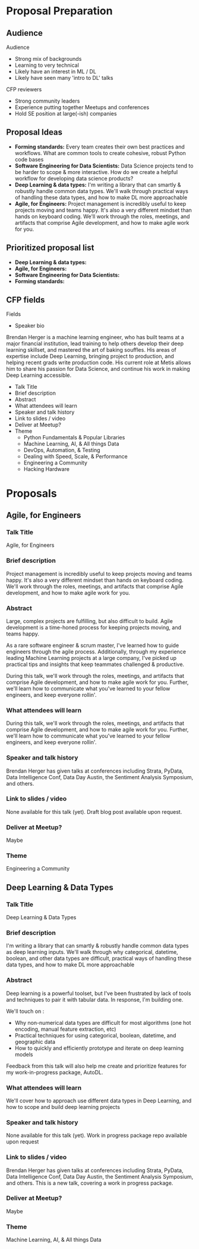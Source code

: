 # Proposal Preparation

## Audience

Audience

 - Strong mix of backgrounds
 - Learning to very technical
 - Likely have an interest in ML / DL
 - Likely have seen many 'intro to DL' talks

CFP reviewers

 - Strong community leaders
 - Experience putting together Meetups and conferences
 - Hold SE position at large(-ish) companies


## Proposal Ideas

 - **Forming standards:** Every team creates their own best practices and workflows. What are common tools to create cohesive, robust Python code bases
 - **Software Engineering for Data Scientists:** Data Science projects tend to be harder to scope & more interactive. How do we create a helpful workflow for developing data science products?
 - **Deep Learning & data types:** I'm writing a library that can smartly & robustly handle common data types. We'll walk through practical ways of handling these data types, and how to make DL more approachable
 - **Agile, for Engineers:** Project management is incredibly useful to keep projects moving and teams happy. It's also a very different mindset than hands on keyboard coding. We'll work through the roles, meetings, and artifacts that comprise Agile development, and how to make agile work for you.

## Prioritized proposal list

 - **Deep Learning & data types:**
 - **Agile, for Engineers:**
 - **Software Engineering for Data Scientists:**
 - **Forming standards:**

## CFP fields

Fields
 - Speaker bio

Brendan Herger is a machine learning engineer, who has built teams at a major financial institution, lead training to help others develop their deep learning skillset, and mastered the art of baking souffles. His areas of expertise include Deep Learning, bringing project to production, and helping recent grads write production code. His current role at Metis allows him to share his passion for Data Science, and continue his work in making Deep Learning accessible. 


 - Talk Title
 - Brief description
 - Abstract
 - What attendees will learn
 - Speaker and talk history
 - Link to slides / video
 - Deliver at Meetup?
 - Theme
   - Python Fundamentals & Popular Libraries
   - Machine Learning, AI, & All things Data
   - DevOps, Automation, & Testing
   - Dealing with Speed, Scale, & Performance
   - Engineering a Community
   - Hacking Hardware

# Proposals

## Agile, for Engineers

### Talk Title

Agile, for Engineers

### Brief description

 Project management is incredibly useful to keep projects moving and teams happy. It's also a very different mindset than hands on keyboard coding. We'll work through the roles, meetings, and artifacts that comprise Agile development, and how to make agile work for you.
### Abstract

Large, complex projects are fulfilling, but also difficult to build. Agile development is a time-honed process for keeping projects moving, and teams happy. 

As a rare software engineer & scrum master, I've learned how to guide engineers through the agile process. Additionally, through my experience leading Machine Learning projects at a large company, I've picked up practical tips and insights that keep teammates challenged & productive.

During this talk, we'll work through the roles, meetings, and artifacts that comprise Agile development, and how to make agile work for you. Further, we'll learn how to communicate what you've learned to your fellow engineers, and keep everyone rollin'.

### What attendees will learn

During this talk, we'll work through the roles, meetings, and artifacts that comprise Agile development, and how to make agile work for you. Further, we'll learn how to communicate what you've learned to your fellow engineers, and keep everyone rollin'.


### Speaker and talk history

Brendan Herger has given talks at conferences including Strata, PyData, Data Intelligence Conf, Data Day Austin, the Sentiment Analysis Symposium, and others. 

### Link to slides / video

None available for this talk (yet). Draft blog post available upon request. 

### Deliver at Meetup?

Maybe

### Theme

Engineering a Community

## Deep Learning & Data Types

### Talk Title

Deep Learning & Data Types

### Brief description

I'm writing a library that can smartly & robustly handle common data types as deep learning inputs. We'll walk through why categorical, datetime, boolean, and other data types are difficult, practical ways of handling these data types, and how to make DL more approachable

### Abstract

Deep learning is a powerful toolset, but I've been frustrated by lack of tools and techniques to pair it with tabular data. In response, I'm building one. 

We'll touch on :

 - Why non-numerical data types are difficult for most algorithms (one hot encoding, manual feature extraction, etc)
 - Practical techniques for using categorical, boolean, datetime, and geographic data
 - How to quickly and efficiently prototype and iterate on deep learning models

Feedback from this talk will also help me create and prioritize features for my work-in-progress package, AutoDL. 

### What attendees will learn

We'll cover how to approach use different data types in Deep Learning, and how to scope and build deep learning projects

### Speaker and talk history

None available for this talk (yet). Work in progress package repo available upon request

### Link to slides / video

Brendan Herger has given talks at conferences including Strata, PyData, Data Intelligence Conf, Data Day Austin, the Sentiment Analysis Symposium, and others. This is a new talk, covering a work in progress package. 


### Deliver at Meetup?

Maybe

### Theme

Machine Learning, AI, & All things Data
